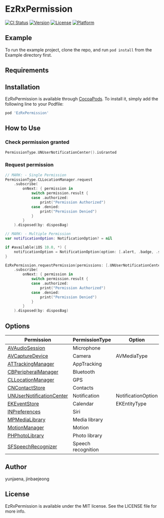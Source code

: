 # EzRxPermission

[![CI Status](https://img.shields.io/travis/yunjaena/EzRxPermission.svg?style=flat)](https://travis-ci.org/yunjaena/EzRxPermission)
[![Version](https://img.shields.io/cocoapods/v/EzRxPermission.svg?style=flat)](https://cocoapods.org/pods/EzRxPermission)
[![License](https://img.shields.io/cocoapods/l/EzRxPermission.svg?style=flat)](https://cocoapods.org/pods/EzRxPermission)
[![Platform](https://img.shields.io/cocoapods/p/EzRxPermission.svg?style=flat)](https://cocoapods.org/pods/EzRxPermission)

## Example

To run the example project, clone the repo, and run `pod install` from the Example directory first.

## Requirements

## Installation

EzRxPermission is available through [CocoaPods](https://cocoapods.org). To install
it, simply add the following line to your Podfile:

```ruby
pod 'EzRxPermission'
```

## How to Use

### Check permission granted

```swift
PermissionType.UNUserNotificationCenter().isGranted
```

### Request permission
```Swift
// MARK: - Single Permission
PermissionType.CLLocationManager.request
    .subscribe(
        onNext: { permission in
            switch permission.result {
            case .authorized:
                print("Permission Authorized")
            case .denied:
                print("Permission Denied")
            }
        }
    ).disposed(by: disposBag)

// MARK: - Multiple Permission
var notificationOption: NotificationOption? = nil

if #available(iOS 10.0, *) {
    notificationOption = NotificationOption(option: [.alert, .badge, .sound])
}

EzRxPermission.requestPermission(permissions: [.UNUserNotificationCenter(options: notificationOption), .CNContactStore])
    .subscribe(
        onNext: { permission in
            switch permission.result {
            case .authorized:
                print("Permission Authorized")
            case .denied:
                print("Permission Denied")
            }
        }
    ).disposed(by: disposBag)
```

## Options

| Permission                                                                                                        | PermissionType     | Option             |
|-------------------------------------------------------------------------------------------------------------------|--------------------|--------------------|
| [AVAudioSession](https://developer.apple.com/documentation/avfaudio/avaudiosession)                               | Microphone         |                    |
| [AVCaptureDevice](https://developer.apple.com/documentation/avfoundation/avcapturedevice/)                        | Camera             | AVMediaType        |
| [ATTrackingManager](https://developer.apple.com/documentation/apptrackingtransparency/attrackingmanager/)         | AppTracking        |                    |
| [CBPeripheralManager](https://developer.apple.com/documentation/corebluetooth/cbperipheralmanager/)               | Bluetooth          |                    |
| [CLLocationManager](https://developer.apple.com/documentation/corelocation/cllocationmanager/)                    | GPS                |                    |
| [CNContactStore](https://developer.apple.com/documentation/contacts/cncontactstore/)                              | Contacts           |                    |
| [UNUserNotificationCenter](https://developer.apple.com/documentation/usernotifications/unusernotificationcenter/) | Notification       | NotificationOption |
| [EKEventStore](https://developer.apple.com/documentation/eventkit/ekeventstore/)                                  | Calendar           | EKEntityType       |
| [INPreferences](https://developer.apple.com/documentation/foundation/preferences/)                                | Siri               |                    |
| [MPMediaLibrary](https://developer.apple.com/documentation/mediaplayer/mpmedialibrary/)                           | Media library      |                    |
| [MotionManager](https://developer.apple.com/documentation/coremotion/cmmotionmanager/)                            | Motion             |                    |
| [PHPhotoLibrary](https://developer.apple.com/documentation/photokit/phphotolibrary/)                              | Photo library      |                    |
| [SFSpeechRecognizer](https://developer.apple.com/documentation/speech/sfspeechrecognizer)                         | Speech recognition |                    |

## Author

yunjaena, jinbaejeong

## License

EzRxPermission is available under the MIT license. See the LICENSE file for more info.
